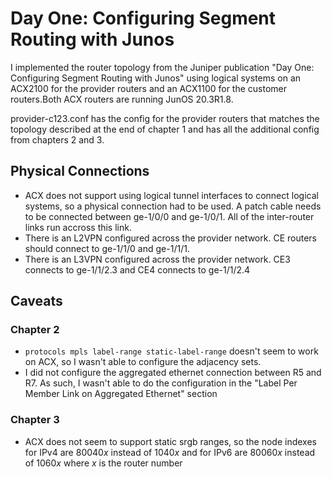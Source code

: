 # Day One: Configuring Segment Routing with Junos

I implemented the router topology from the Juniper publication
"Day One: Configuring Segment Routing with Junos" using logical
systems on an ACX2100 for the provider routers and an ACX1100
for the customer routers.Both ACX routers are running JunOS 20.3R1.8.

provider-c123.conf has the config for the provider routers that matches
the topology described at the end of chapter 1 and has all the
additional config from chapters 2 and 3. 

## Physical Connections
* ACX does not support using logical tunnel interfaces to connect logical systems, so a physical connection had to be used. A patch cable needs to be connected between ge-1/0/0 and ge-1/0/1. All of the inter-router links run accross this link.
* There is an L2VPN configured across the provider network. CE routers should connect to ge-1/1/0 and ge-1/1/1.
* There is an L3VPN configured across the provider network. CE3 connects to ge-1/1/2.3 and CE4 connects to ge-1/1/2.4

## Caveats
### Chapter 2
* `protocols mpls label-range static-label-range` doesn't seem to work on ACX, so I wasn't able to configure the adjacency sets.
* I did not configure the aggregated ethernet connection between R5 and R7. As such, I wasn't able to do the configuration in the "Label Per Member Link on Aggregated Ethernet" section

### Chapter 3
* ACX does not seem to support static srgb ranges, so the node indexes for IPv4 are 80040*x* instead of 1040*x* and for IPv6 are 80060*x* instead of 1060*x* where *x* is the router number
